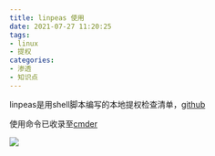 ```yaml
---
title: linpeas 使用
date: 2021-07-27 11:20:25
tags:
- linux
- 提权
categories:
- 渗透
- 知识点
---
```


linpeas是用shell脚本编写的本地提权检查清单，[github](https://github.com/carlospolop/PEASS-ng/tree/master/linPEAS)

使用命令已收录至[cmder](https://github.com/Elinpf/cmder)

![](1.png)


